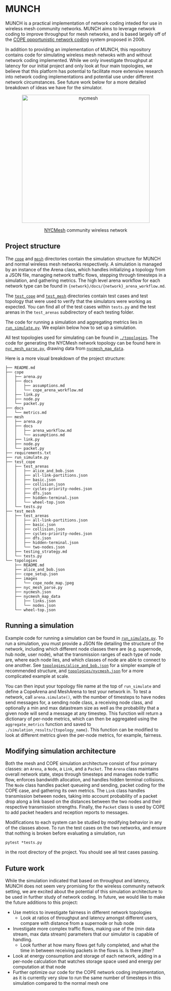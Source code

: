 # MUNCH
MUNCH is a practical implementation of network coding inteded for use in wireless mesh community networks. MUNCH aims to leverage network coding to improve throughput for mesh networks, and is based largely off of the [COPE opportunistic network coding](http://nms.csail.mit.edu/~sachin/papers/copesc.pdf) system proposed in 2006. 

In addition to providing an implementation of MUNCH, this repository contains code for simulating wireless mesh netwoks with and without network coding implemented. While we only investigate throughput at latency for our initial project and only look at four main topologies, we believe that this platform has potential to facilitate more extensive research into network coding implementations and potential use under different network circumstances. See future work below for a more detailed breakdown of ideas we have for the simulator. 

<p align='center'>

<img width="400" alt="nycmesh" src="https://github.com/liliwilson/munch-mesh-networking/assets/56806227/d515b2de-b4cd-4f0a-80d9-b4f4eb1089b6">

</p>

<p align='center'> <a href="https://www.nycmesh.net">NYCMesh</a> community wireless network </p>


## Project structure
The [`cope`](./cope) and [`mesh`](./mesh) directories contain the simulation structure for MUNCH and normal wireless mesh networks respectively. A simulation is managed by an instance of the Arena class, which handles initializing a topology from a JSON file, managing network traffic flows, stepping through timesteps in a simulation, and gathering metrics. The high level arena workflow for each network type can be found in `{network}/docs/{network}_arena_workflow.md`.

The [`test_cope`](./test_cope) and [`test_mesh`](./test_mesh) directories contain test cases and test topology that were used to verify that the simulators were working as expected. You can find all of the test cases within `tests.py` and the test arenas in the `test_arenas` subdirectory of each testing folder.

The code for running a simulation and aggregating metrics lies in [`run_simulate.py`](./run_simulate.py). We explain below how to set up a simulation. 

All test topologies used for simulating can be found in [`./topologies`](./topologies). The code for generating the NYCMesh network topology can be found here in [`nyc_mesh_parse.py`](./topologies/nyc_mesh_parse.py), drawing data from [`nycmesh_map_data`](./topologies/nycmesh_map_data/). 


Here is a more visual breakdown of the project structure:
```
├── README.md
├── cope
│   ├── arena.py
│   ├── docs
│   │   ├── assumptions.md
│   │   └── cope_arena_workflow.md
│   ├── link.py
│   ├── node.py
│   └── packet.py
├── docs
│   └── metrics.md
├── mesh
│   ├── arena.py
│   ├── docs
│   │   ├── arena_workflow.md
│   │   └── assumptions.md
│   ├── link.py
│   ├── node.py
│   └── packet.py
├── requirements.txt
├── run_simulate.py
├── test_cope
│   ├── test_arenas
│   │   ├── alice_and_bob.json
│   │   ├── all-link-partitions.json
│   │   ├── basic.json
│   │   ├── collision.json
│   │   ├── cycles-priority-nodes.json
│   │   ├── dfs.json
│   │   ├── hidden-terminal.json
│   │   └── wheel-top.json
│   └── tests.py
├── test_mesh
│   ├── test_arenas
│   │   ├── all-link-partitions.json
│   │   ├── basic.json
│   │   ├── collision.json
│   │   ├── cycles-priority-nodes.json
│   │   ├── dfs.json
│   │   ├── hidden-terminal.json
│   │   └── two-nodes.json
│   ├── testing_strategy.md
│   └── tests.py
└── topologies
    ├── README.md
    ├── alice_and_bob.json
    ├── cope_setup.json
    ├── images
    │   └── cope_node_map.jpeg
    ├── nyc_mesh_parse.py
    ├── nycmesh.json
    ├── nycmesh_map_data
    │   ├── links.json
    │   └── nodes.json
    └── wheel-top.json
```

## Running a simulation
Example code for running a simulation can be found in [`run_simulate.py`](./run_simulate.py). To run a simulation, you must provide a JSON file detailing the structure of the network, including which different node classes there are (e.g. supernode, hub node, user node), what the transmission ranges of each type of node are, where each node lies, and which classes of node are able to connect to one another. See [`topologies/alice_and_bob.json`](topologies/alice_and_bob.json) for a simpler example of recommended structure, and [`topologies/nycmesh.json`](topologies/nycmesh.json) for a more complicated example at scale. 

You can then input your topology file name at the top of `run_simulate` and define a CopeArena and MeshArena to test your network in. To test a network, call `arena.simulate()`, with the number of timesteps to have nodes send messages for, a sending node class, a receiving node class, and optionally a min and max datastream size as well as the probability that a given node will send a message at any timestep. This function will return a dictionary of per-node metrics, which can then be aggregated using the `aggregate_metrics` function and saved to `./simulation_results/{topology_name}`. This function can be modified to look at different metrics given the per-node metrics, for example, fairness. 

## Modifying simulation architecture
Both the mesh and COPE simulation architecture consist of four primary classes: an `Arena`, a `Node`, a `Link`, and a `Packet`. The `Arena` class maintains overall network state, steps through timesteps and manages node traffic flow, enforces bandwidth allocation, and handles hidden terminal collisions. The `Node` class handles packet queueing and sending, packet coding for the COPE case, and gathering its own metrics. The `Link` class handles transmission between nodes, taking into account probability of a packet drop along a link based on the distances between the two nodes and their respective transmission strengths. Finally, the `Packet` class is used by COPE to add packet headers and reception reports to messages.

Modifications to each system can be studied by modifying behavior in any of the classes above. To run the test cases on the two networks, and ensure that nothing is broken before evaluating a simulation, run 
```
pytest *tests.py
``` 
in the root directory of the project. You should see all test cases passing. 

## Future work
While the simulation indicated that based on throughput and latency, MUNCH does not seem very promising for the wireless community network setting, we are excited about the potential of this simulation architecture to be used in further study of network coding. In future, we would like to make the future additions to this project:

* Use metrics to investigate fairness in different network topologies
    * Look at ratios of throughput and latency amongst different users, compare with distance from a supernode or hub node
* Investigate more complex traffic flows, making use of the (min data stream, max data stream) parameters that our simulator is capable of handling.
    * Look further at how many flows get fully completed, and what the time in between receiving packets in the flows is. Is there jitter?
* Look at energy consumption and storage of each network, adding in a per-node calculation that watches storage space used and energy per computation at that node
* Further optimize our code for the COPE network coding implementation, as it is currently very slow to run the same number of timesteps in this simulation compared to the normal mesh one
